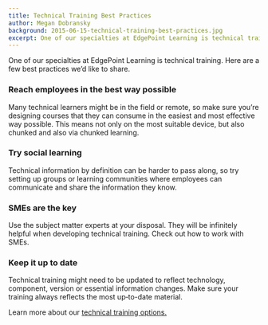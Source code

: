 ```yaml
---
title: Technical Training Best Practices
author: Megan Dobransky
background: 2015-06-15-technical-training-best-practices.jpg
excerpt: One of our specialties at EdgePoint Learning is technical training.
---
```

One of our specialties at EdgePoint Learning is technical training. Here are a few best practices we’d like to share.

### Reach employees in the best way possible
Many technical learners might be in the field or remote, so make sure you’re designing courses that they can consume in the easiest and most effective way possible. This means not only on the most suitable device, but also chunked and also via chunked learning.

### Try social learning
Technical information by definition can be harder to pass along, so try setting up groups or learning communities where employees can communicate and share the information they know.

### SMEs are the key
Use the subject matter experts at your disposal. They will be infinitely helpful when developing technical training. Check out how to work with SMEs.

### Keep it up to date
Technical training might need to be updated to reflect technology, component, version or essential information changes. Make sure your training always reflects the most up‐to-date material.

Learn more about our [technical training options.](/solutions/)
